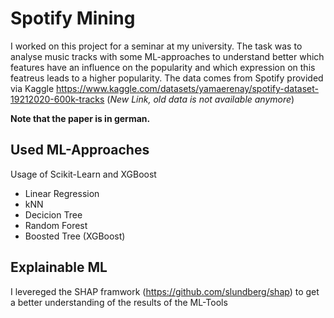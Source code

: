 # Spotify Mining

I worked on this project for a seminar at my university. 
The task was to analyse music tracks with some ML-approaches to understand better which features have an influence on the popularity and which expression on this featreus leads to a higher popularity.
The data comes from Spotify provided via Kaggle https://www.kaggle.com/datasets/yamaerenay/spotify-dataset-19212020-600k-tracks (*New Link, old data is not available anymore*)

**Note that the paper is in german.**

## Used ML-Approaches

Usage of Scikit-Learn and XGBoost
- Linear Regression
- kNN
- Decicion Tree
- Random Forest
- Boosted Tree (XGBoost)

## Explainable ML
I levereged the SHAP framwork (https://github.com/slundberg/shap) to get a better understanding of the results of the ML-Tools



